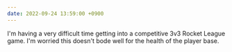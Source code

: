 ```yaml
---
date: 2022-09-24 13:59:00 +0900
---
```


I'm having a very difficult time getting into a competitive 3v3 Rocket League game. I'm worried this doesn't bode well for the health of the player base.

